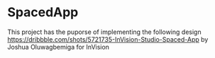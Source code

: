 # SpacedApp
This project has the puporse of implementing the following design https://dribbble.com/shots/5721735-InVision-Studio-Spaced-App by Joshua Oluwagbemiga for InVision
